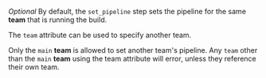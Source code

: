 *Optional* By default, the `set_pipeline` step sets the pipeline for the same **team** that is running the build.

The `team` attribute can be used to specify another team.

Only the `main` **team** is allowed to set another team's pipeline. Any `team` other than the `main` **team** using the team attribute will error, unless they reference their own team.